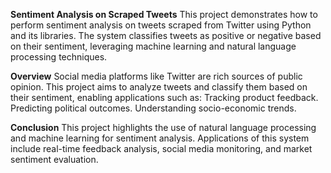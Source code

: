 **Sentiment Analysis on Scraped Tweets**
This project demonstrates how to perform sentiment analysis on tweets scraped from Twitter using Python and its libraries. The system classifies tweets as positive or negative based on their sentiment, leveraging machine learning and natural language processing techniques.

**Overview**
Social media platforms like Twitter are rich sources of public opinion. This project aims to analyze tweets and classify them based on their sentiment, enabling applications such as:
    Tracking product feedback.
    Predicting political outcomes.
    Understanding socio-economic trends.

**Conclusion**
This project highlights the use of natural language processing and machine learning for sentiment analysis. Applications of this system include real-time feedback analysis, social media monitoring, and market sentiment evaluation.

